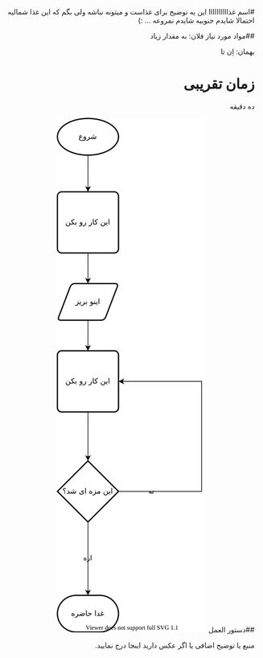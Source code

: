 <div dir="rtl">
#اسم غذاااااااااا
این یه توضیح برای غذاست و میتونه نباشه ولی بگم که این غذا شمالیه احتمالا شایدم جنوبیه شایدم نمروعه ... :)


##مواد مورد نیاز
فلان: به مقدار زیاد

بهمان: اِن تا


# زمان تقریبی
ده دقیقه



##دستور العمل
![polooooooooo](./ghaza.svg)



منبع یا توضیح اضافی یا اگر عکس دارید اینجا درج نمایید.
</div>
